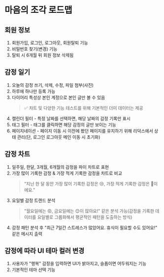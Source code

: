 # 마음의 조각 로드맵

## 회원 정보

1. 회원가입, 로그인, 로그아웃, 회원탈퇴 기능
2. 비밀번호 찾기(변경) 기능
3. 탈퇴 시 6개월 뒤 회원 정보 삭제됨

## 감정 일기

1. 오늘의 감정 쓰기, 삭제, 수정, 파일 첨부(사진)
2. 하루에 하나만 등록 가능
3. 다이어리 특성상 본인 계정으로 본인 글만 볼 수 있음
   > ✅ 차트 및 다양한 기능 테스트를 위해 기본적인 더미 데이터는 제공
4. 캘린더 필터 - 특정 날짜를 선택하면, 해당 날짜의 감정 기록만 표시
5. 태그 필터 - 태그를 클릭하면 해당 감정의 글만 보이는 기능
6. 페이지네이션 - 페이지 이동 시 이전에 봤던 페이지를 유지하기 위해 리덕스에서 상태 관리(단, 로그인 로그아웃 메인 이동 시 초기화)

## 감정 차트

1. 일주일, 한달, 3개월, 6개월의 감정을 파이 차트로 표현
2. 가장 많이 기록한 감정 & 가장 적게 기록한 감정을 차트로 비교
   > "지난 한 달 동안 가장 많이 기록한 감정은 😢, 가장 적게 기록한 감정은 🥰이에요."
3. 요일별 감정 트렌드 분석
   > "월요일에는 😡, 금요일에는 😊이 많아요!" 같은 분석 가능(감정을 기록한 데이터를 요일별로 그룹화해서 평균적인 패턴을 도출하는 방식)
4. 감정 패턴 분석 후 "최근 7일간 스트레스가 많았어요. 휴식이 필요할 수도 있어요!" 같은 메시지 출력

## 감정에 따라 UI 테마 컬러 변경

1. 사용자가 "행복" 감정을 입력하면 UI가 밝아지고, 슬픔이면 어두워지는 기능
2. 기본적인 테마 선택 기능
